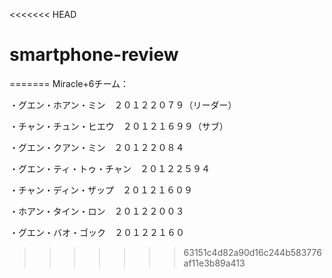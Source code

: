 <<<<<<< HEAD
# smartphone-review
=======
Miracle+6チーム：

・グエン・ホアン・ミン　２０１２２０７９（リーダー）

・チャン・チュン・ヒエウ　２０１２１６９９（サブ）

・グエン・クアン・ミン　２０１２２０８４

・グエン・ティ・トゥ・チャン　２０１２２５９４

・チャン・ディン・ザップ　２０１２１６０９

・ホアン・タイン・ロン　２０１２２００３

・グエン・バオ・ゴック　２０１２２１６０
>>>>>>> 63151c4d82a90d16c244b583776af11e3b89a413
